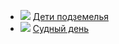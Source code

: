 * ![](/books/prose_classic/Владимир%20Короленко/Дети%20подземелья.jpg) [Дети подземелья](/books/prose_classic/Владимир%20Короленко/Дети%20подземелья)
* ![](/books/prose_classic/Владимир%20Короленко/Судный%20день.jpg) [Судный день](/books/prose_classic/Владимир%20Короленко/Судный%20день)